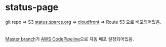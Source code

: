 # status-page

git repo => S3 [status.sparcs.org](https://s3.console.aws.amazon.com/s3/buckets/status.sparcs.org/?region=ap-northeast-2&tab=overview) => [cloudfront](https://console.aws.amazon.com/cloudfront/home?region=ap-northeast-2#distribution-settings:E2S5ARYH80LXX5) => Route 53 으로 배포되어있음. \
\
\
[Master branch](https://github.com/sparcs-kaist/status-page)가 [AWS CodePipeline](https://ap-northeast-2.console.aws.amazon.com/codesuite/codepipeline/pipelines/sparcs-status-page/view?region=ap-northeast-2)으로 자동 배포 설정되어있음.

